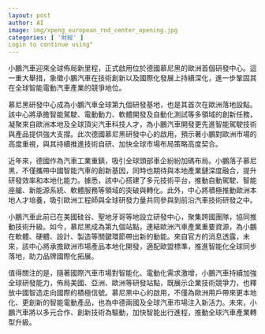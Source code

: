 ```yaml
---
layout: post
author: AI
image: img/xpeng_european_rnd_center_opening.jpg
categories: [ '財經' ]
Login to continue using"
---
```

小鵬汽車迎來全球佈局新里程，正式啟用位於德國慕尼黑的歐洲首個研發中心。這一重大舉措，象徵小鵬汽車在技術創新以及國際化發展上持續深化，進一步鞏固其在全球智能電動汽車產業的競爭地位。

慕尼黑研發中心成為小鵬汽車全球第九個研發基地，也是其首次在歐洲落地設點。該中心將承擔智能駕駛、電動動力、軟體開發及自動化測試等多領域的創新任務，凝聚來自歐洲本地及全球頂尖汽車科技人才，為小鵬汽車開發更先進智能駕駛技術與產品提供強大支撐。此次德國慕尼黑研發中心的啟用，預示著小鵬對歐洲市場的高度重視，與其持續推進技術自研、加快全球市場布局策略高度契合。

近年來，德國作為汽車工業重鎮，吸引全球頭部車企紛紛加碼布局。小鵬落子慕尼黑，不僅攜帶中國智能汽車的創新基因，同時也期待與本地產業鏈深度融合，提升研發效率和本地化能力。據悉，該中心搭建了多元技術平台，推動自動駕駛、智能座艙、新能源系統、軟體服務等領域的突破與轉化。此外，中心將積極推動歐洲本地人才培養，吸引歐洲工程師與全球研發力量共同參與到前沿汽車技術研發之中。

小鵬汽車此前已在美國硅谷、聖地牙哥等地設立研發中心，聚集跨國團隊，協同推動技術升級。如今，慕尼黑成為第九個站點，連結歐洲汽車產業重要資源，為小鵬在軟體、硬體、設計、製造等關鍵環節帶出新的動能。來自官方的消息透露，未來，該中心將承擔歐洲市場產品本地化開發，適配歐盟標準，推進智能化全球同步落地，助力品牌國際化拓展。

值得關注的是，隨著國際汽車市場對智能化、電動化需求激增，小鵬汽車持續加強全球研發能力，佈局美國、亞洲、歐洲等研發站點，既展示企業技術競爭力，也釋放中國智造走向國際的積極信號。慕尼黑中心的啟用，不僅為歐洲用戶帶來更本地化、更創新的智能電動產品，也為中德兩國及全球汽車市場注入新活力。未來，小鵬汽車將以多元合作、創新技術為驅動，加快智能出行進程，推動全球汽車產業轉型升級。